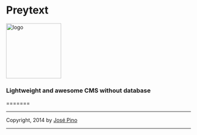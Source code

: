 Preytext
=======


<img src="https://pbs.twimg.com/profile_images/434920584724480000/zqyvVviz.png" alt="logo" title="preytext" height="150px"/>

### Lightweight and awesome CMS without database
=======


-------------

Copyright, 2014 by [José Pino](http://twitter.com/jofpin)

-------------

